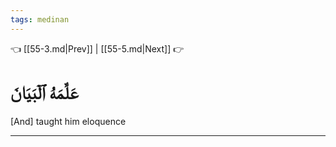 ```yaml
---
tags: medinan
---
```


👈 [[55-3.md|Prev]] | [[55-5.md|Next]] 👉

# عَلَّمَهُ ٱلۡبَيَانَ

[And] taught him eloquence

---

